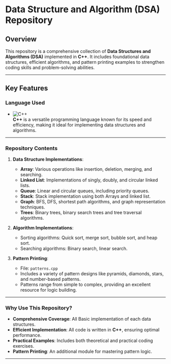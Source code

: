 # Data Structure and Algorithm (DSA) Repository

## Overview

This repository is a comprehensive collection of **Data Structures and Algorithms (DSA)** implemented in **C++**.
It includes foundational data structures, efficient algorithms, and pattern printing examples to strengthen coding skills and problem-solving abilities.

---

## Key Features

### Language Used

- ![C++](https://img.shields.io/badge/C%2B%2B-00599C?style=flat&logo=cplusplus&logoColor=white)  
  **C++** is a versatile programming language known for its speed and efficiency, making it ideal for implementing data structures and algorithms.

---

### Repository Contents

1. **Data Structure Implementations**:
   - **Array**: Various operations like insertion, deletion, merging, and searching.  
   - **Linked List**: Implementations of singly, doubly, and circular linked lists.  
   - **Queue**: Linear and circular queues, including priority queues.  
   - **Stack**: Stack implementation using both Arrays and linked list.  
   - **Graph**: BFS, DFS, shortest path algorithms, and graph representation techniques.  
   - **Trees**: Binary trees, binary search trees and tree traversal algorithms.  

2. **Algorithm Implementations**:
   - Sorting algorithms: Quick sort, merge sort, bubble sort, and heap sort.  
   - Searching algorithms: Binary search, linear search.    

3. **Pattern Printing**:
   - File: `patterns.cpp`  
   - Includes a variety of pattern designs like pyramids, diamonds, stars, and number-based patterns.  
   - Patterns range from simple to complex, providing an excellent resource for logic building.

---

### Why Use This Repository?

- **Comprehensive Coverage**: All Basic implementation of each data structures.  
- **Efficient Implementation**: All code is written in **C++**, ensuring optimal performance.  
- **Practical Examples**: Includes both theoretical and practical coding exercises.  
- **Pattern Printing**: An additional module for mastering pattern logic.

---

